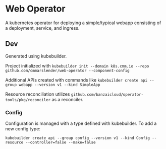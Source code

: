 # Web Operator

A kubernetes operator for deploying a simple/typical webapp consisting of a deployment, service, and ingress.

## Dev

Generated using kubebuilder.

Project initialized with `kubebuilder init --domain k8s.cmm.io --repo github.com/cmmarslender/web-operator --component-config`

Additional APIs created with commands like `kubebuilder create api --group webapp --version v1 --kind SimpleApp`

Resource reconciliation utilizes `github.com/banzaicloud/operator-tools/pkg/reconciler` as a reconciler.

### Config

Configuration is managed with a type defined with kubebuilder. To add a new config type:

`kubebuilder create api --group config --version v1 --kind Config --resource --controller=false --make=false`

